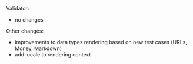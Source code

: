 Validator:
* no changes

Other changes: 
* improvements to data types rendering based on new test cases (URLs, Money, Markdown)
* add locale to rendering context
